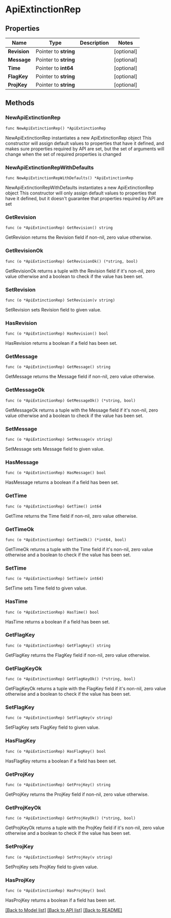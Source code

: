 # ApiExtinctionRep

## Properties

Name | Type | Description | Notes
------------ | ------------- | ------------- | -------------
**Revision** | Pointer to **string** |  | [optional] 
**Message** | Pointer to **string** |  | [optional] 
**Time** | Pointer to **int64** |  | [optional] 
**FlagKey** | Pointer to **string** |  | [optional] 
**ProjKey** | Pointer to **string** |  | [optional] 

## Methods

### NewApiExtinctionRep

`func NewApiExtinctionRep() *ApiExtinctionRep`

NewApiExtinctionRep instantiates a new ApiExtinctionRep object
This constructor will assign default values to properties that have it defined,
and makes sure properties required by API are set, but the set of arguments
will change when the set of required properties is changed

### NewApiExtinctionRepWithDefaults

`func NewApiExtinctionRepWithDefaults() *ApiExtinctionRep`

NewApiExtinctionRepWithDefaults instantiates a new ApiExtinctionRep object
This constructor will only assign default values to properties that have it defined,
but it doesn't guarantee that properties required by API are set

### GetRevision

`func (o *ApiExtinctionRep) GetRevision() string`

GetRevision returns the Revision field if non-nil, zero value otherwise.

### GetRevisionOk

`func (o *ApiExtinctionRep) GetRevisionOk() (*string, bool)`

GetRevisionOk returns a tuple with the Revision field if it's non-nil, zero value otherwise
and a boolean to check if the value has been set.

### SetRevision

`func (o *ApiExtinctionRep) SetRevision(v string)`

SetRevision sets Revision field to given value.

### HasRevision

`func (o *ApiExtinctionRep) HasRevision() bool`

HasRevision returns a boolean if a field has been set.

### GetMessage

`func (o *ApiExtinctionRep) GetMessage() string`

GetMessage returns the Message field if non-nil, zero value otherwise.

### GetMessageOk

`func (o *ApiExtinctionRep) GetMessageOk() (*string, bool)`

GetMessageOk returns a tuple with the Message field if it's non-nil, zero value otherwise
and a boolean to check if the value has been set.

### SetMessage

`func (o *ApiExtinctionRep) SetMessage(v string)`

SetMessage sets Message field to given value.

### HasMessage

`func (o *ApiExtinctionRep) HasMessage() bool`

HasMessage returns a boolean if a field has been set.

### GetTime

`func (o *ApiExtinctionRep) GetTime() int64`

GetTime returns the Time field if non-nil, zero value otherwise.

### GetTimeOk

`func (o *ApiExtinctionRep) GetTimeOk() (*int64, bool)`

GetTimeOk returns a tuple with the Time field if it's non-nil, zero value otherwise
and a boolean to check if the value has been set.

### SetTime

`func (o *ApiExtinctionRep) SetTime(v int64)`

SetTime sets Time field to given value.

### HasTime

`func (o *ApiExtinctionRep) HasTime() bool`

HasTime returns a boolean if a field has been set.

### GetFlagKey

`func (o *ApiExtinctionRep) GetFlagKey() string`

GetFlagKey returns the FlagKey field if non-nil, zero value otherwise.

### GetFlagKeyOk

`func (o *ApiExtinctionRep) GetFlagKeyOk() (*string, bool)`

GetFlagKeyOk returns a tuple with the FlagKey field if it's non-nil, zero value otherwise
and a boolean to check if the value has been set.

### SetFlagKey

`func (o *ApiExtinctionRep) SetFlagKey(v string)`

SetFlagKey sets FlagKey field to given value.

### HasFlagKey

`func (o *ApiExtinctionRep) HasFlagKey() bool`

HasFlagKey returns a boolean if a field has been set.

### GetProjKey

`func (o *ApiExtinctionRep) GetProjKey() string`

GetProjKey returns the ProjKey field if non-nil, zero value otherwise.

### GetProjKeyOk

`func (o *ApiExtinctionRep) GetProjKeyOk() (*string, bool)`

GetProjKeyOk returns a tuple with the ProjKey field if it's non-nil, zero value otherwise
and a boolean to check if the value has been set.

### SetProjKey

`func (o *ApiExtinctionRep) SetProjKey(v string)`

SetProjKey sets ProjKey field to given value.

### HasProjKey

`func (o *ApiExtinctionRep) HasProjKey() bool`

HasProjKey returns a boolean if a field has been set.


[[Back to Model list]](../README.md#documentation-for-models) [[Back to API list]](../README.md#documentation-for-api-endpoints) [[Back to README]](../README.md)


